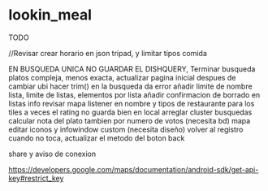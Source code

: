 # lookin_meal

TODO

//Revisar crear horario en json tripad, y limitar tipos comida

EN BUSQUEDA UNICA NO GUARDAR EL DISHQUERY,
Terminar busqueda platos compleja, menos exacta,
actualizar pagina inicial despues de cambiar ubi
hacer trim() en la busqueda da error
añadir limite de nombre lista, limite de listas, elementos por lista
añadir confirmacion de borrado en listas
info revisar mapa
listener en nombre y tipos de restaurante para los tiles
a veces el rating no guarda bien en local
arreglar cluster
busquedas calcular nota del plato tambien por numero de votos (necesita bd)
mapa editar iconos y infowindow custom (necesita diseño)
volver al registro cuando no toca, actualizar el metodo del boton back

share y aviso de conexion

https://developers.google.com/maps/documentation/android-sdk/get-api-key#restrict_key


 
